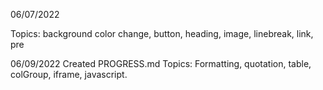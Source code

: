 06/07/2022

Topics: background color change, button, heading, image, linebreak, link, pre

06/09/2022
Created PROGRESS.md
Topics: Formatting, quotation, table, colGroup, iframe, javascript.